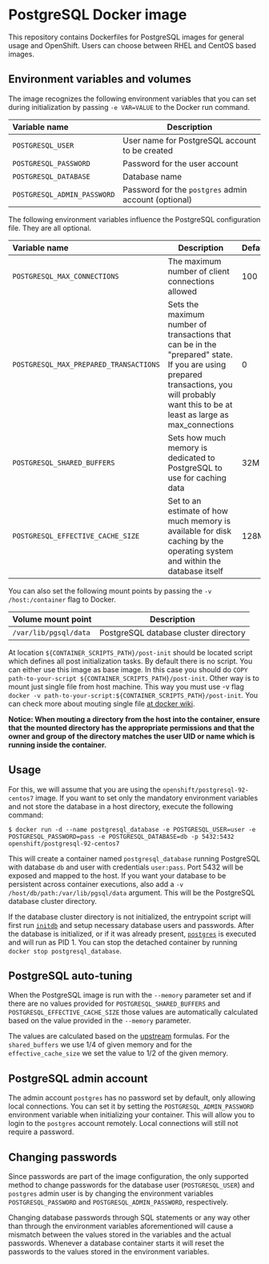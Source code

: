 PostgreSQL Docker image
=======================

This repository contains Dockerfiles for PostgreSQL images for general usage and OpenShift.
Users can choose between RHEL and CentOS based images.


Environment variables and volumes
----------------------------------

The image recognizes the following environment variables that you can set during
initialization by passing `-e VAR=VALUE` to the Docker run command.

|    Variable name             |    Description                                 |
| :--------------------------- | ---------------------------------------------- |
|  `POSTGRESQL_USER`           | User name for PostgreSQL account to be created |
|  `POSTGRESQL_PASSWORD`       | Password for the user account                  |
|  `POSTGRESQL_DATABASE`       | Database name                                  |
|  `POSTGRESQL_ADMIN_PASSWORD` | Password for the `postgres` admin account (optional)     |

The following environment variables influence the PostgreSQL configuration file. They are all optional.

|    Variable name              |    Description                                                          |    Default
| :---------------------------- | ----------------------------------------------------------------------- | -------------------------------
|  `POSTGRESQL_MAX_CONNECTIONS` | The maximum number of client connections allowed |  100
|  `POSTGRESQL_MAX_PREPARED_TRANSACTIONS` | Sets the maximum number of transactions that can be in the "prepared" state. If you are using prepared transactions, you will probably want this to be at least as large as max_connections |  0
|  `POSTGRESQL_SHARED_BUFFERS`  | Sets how much memory is dedicated to PostgreSQL to use for caching data |  32M
|  `POSTGRESQL_EFFECTIVE_CACHE_SIZE`  | Set to an estimate of how much memory is available for disk caching by the operating system and within the database itself |  128M

You can also set the following mount points by passing the `-v /host:/container` flag to Docker.

|  Volume mount point      | Description                           |
| :----------------------- | ------------------------------------- |
|  `/var/lib/pgsql/data`   | PostgreSQL database cluster directory |

At location `${CONTAINER_SCRIPTS_PATH}/post-init` should be located script which defines all post initialization tasks. By default there is no script. You can either use this image as base image. In this case you should do `COPY path-to-your-script ${CONTAINER_SCRIPTS_PATH}/post-init`. Other way is to mount just single file from host machine. This way you must use -v flag `docker -v path-to-your-script:${CONTAINER_SCRIPTS_PATH}/post-init`. You can check more about mouting single file [at docker wiki](https://docs.docker.com/engine/userguide/containers/dockervolumes/#mount-a-host-file-as-a-data-volume).

**Notice: When mouting a directory from the host into the container, ensure that the mounted
directory has the appropriate permissions and that the owner and group of the directory
matches the user UID or name which is running inside the container.**

Usage
----------------------

For this, we will assume that you are using the `openshift/postgresql-92-centos7` image.
If you want to set only the mandatory environment variables and not store the database
in a host directory, execute the following command:

```
$ docker run -d --name postgresql_database -e POSTGRESQL_USER=user -e POSTGRESQL_PASSWORD=pass -e POSTGRESQL_DATABASE=db -p 5432:5432 openshift/postgresql-92-centos7
```

This will create a container named `postgresql_database` running PostgreSQL with
database `db` and user with credentials `user:pass`. Port 5432 will be exposed
and mapped to the host. If you want your database to be persistent across container
executions, also add a `-v /host/db/path:/var/lib/pgsql/data` argument. This will be
the PostgreSQL database cluster directory.

If the database cluster directory is not initialized, the entrypoint script will
first run [`initdb`](http://www.postgresql.org/docs/9.2/static/app-initdb.html)
and setup necessary database users and passwords. After the database is initialized,
or if it was already present, [`postgres`](http://www.postgresql.org/docs/9.2/static/app-postgres.html)
is executed and will run as PID 1. You can stop the detached container by running
`docker stop postgresql_database`.

PostgreSQL auto-tuning
--------------------

When the PostgreSQL image is run with the `--memory` parameter set and if there
are no values provided for `POSTGRESQL_SHARED_BUFFERS` and
`POSTGRESQL_EFFECTIVE_CACHE_SIZE` those values are automatically calculated
based on the value provided in the `--memory` parameter.

The values are calculated based on the
[upstream](https://wiki.postgresql.org/wiki/Tuning_Your_PostgreSQL_Server)
formulas. For the `shared_buffers` we use 1/4 of given memory and for the
`effective_cache_size` we set the value to 1/2 of the given memory.

PostgreSQL admin account
------------------------
The admin account `postgres` has no password set by default, only allowing local
connections.  You can set it by setting the `POSTGRESQL_ADMIN_PASSWORD` environment
variable when initializing your container. This will allow you to login to the
`postgres` account remotely. Local connections will still not require a password.


Changing passwords
------------------

Since passwords are part of the image configuration, the only supported method
to change passwords for the database user (`POSTGRESQL_USER`) and `postgres`
admin user is by changing the environment variables `POSTGRESQL_PASSWORD` and
`POSTGRESQL_ADMIN_PASSWORD`, respectively.

Changing database passwords through SQL statements or any way other than through
the environment variables aforementioned will cause a mismatch between the
values stored in the variables and the actual passwords. Whenever a database
container starts it will reset the passwords to the values stored in the
environment variables.

